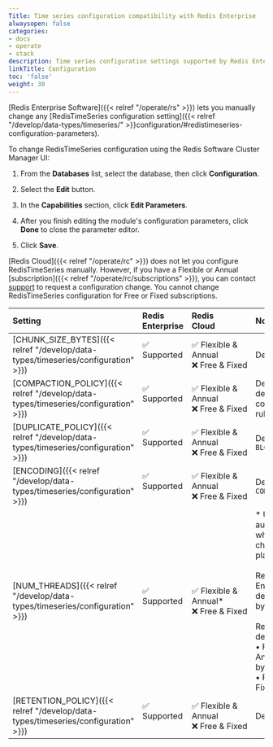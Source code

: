 ```yaml
---
Title: Time series configuration compatibility with Redis Enterprise
alwaysopen: false
categories:
- docs
- operate
- stack
description: Time series configuration settings supported by Redis Enterprise.
linkTitle: Configuration
toc: 'false'
weight: 30
---
```


[Redis Enterprise Software]({{< relref "/operate/rs" >}}) lets you manually change any [RedisTimeSeries configuration setting]({{< relref "/develop/data-types/timeseries/" >}}configuration/#redistimeseries-configuration-parameters).

To change RedisTimeSeries configuration using the Redis Software Cluster Manager UI:

  1. From the **Databases** list, select the database, then click **Configuration**.

  1. Select the **Edit** button.

  1. In the **Capabilities** section, click **Edit Parameters**.

  1. After you finish editing the module's configuration parameters, click **Done** to close the parameter editor.

  1. Click **Save**.

[Redis Cloud]({{< relref "/operate/rc" >}}) does not let you configure RedisTimeSeries manually. However, if you have a Flexible or Annual [subscription]({{< relref "/operate/rc/subscriptions" >}}), you can contact [support](https://redis.com/company/support/) to request a configuration change. You cannot change RedisTimeSeries configuration for Free or Fixed subscriptions.

| Setting | Redis<br />Enterprise | Redis<br />Cloud | Notes |
|:--------|:----------------------|:-----------------|:------|
| [CHUNK_SIZE_BYTES]({{< relref "/develop/data-types/timeseries/configuration" >}}) | <span title="Supported">&#x2705; Supported</span><br /><span><br /></span> | <span title="Supported">&#x2705; Flexible & Annual</span><br /><span title="Not supported"><nobr>&#x274c; Free & Fixed</nobr></span> | Default: `4096` |
| [COMPACTION_POLICY]({{< relref "/develop/data-types/timeseries/configuration" >}}) | <span title="Supported">&#x2705; Supported</span><br /><span><br /></span> | <span title="Supported">&#x2705; Flexible & Annual</span><br /><span title="Not supported"><nobr>&#x274c; Free & Fixed</nobr></span> | Default: No default compaction rules |
| [DUPLICATE_POLICY]({{< relref "/develop/data-types/timeseries/configuration" >}}) | <span title="Supported">&#x2705; Supported</span><br /><span><br /></span> | <span title="Supported">&#x2705; Flexible & Annual</span><br /><span title="Not supported"><nobr>&#x274c; Free & Fixed</nobr></span> | Default: `BLOCK` |
| [ENCODING]({{< relref "/develop/data-types/timeseries/configuration" >}}) | <span title="Supported">&#x2705; Supported</span><br /><span><br /></span> | <span title="Supported">&#x2705; Flexible & Annual</span><br /><span title="Not supported"><nobr>&#x274c; Free & Fixed</nobr></span> | Default: `COMPRESSED` |
| [NUM_THREADS]({{< relref "/develop/data-types/timeseries/configuration" >}}) | <span title="Supported">&#x2705; Supported</span><br /><span><br /></span> | <span title="Supported">&#x2705; Flexible & Annual\*</span><br /><span title="Not supported"><nobr>&#x274c; Free & Fixed</nobr></span> | \* Updates automatically when you change your plan.<br /><br />Redis Enterprise default: Set by plan<br /><br />Redis Cloud defaults:<br />• Flexible & Annual: Set by plan<br />• Free & Fixed: `1`<br /> |
| [RETENTION_POLICY]({{< relref "/develop/data-types/timeseries/configuration" >}}) | <span title="Supported">&#x2705; Supported</span><br /><span><br /></span> | <span title="Supported">&#x2705; Flexible & Annual</span><br /><span title="Not supported"><nobr>&#x274c; Free & Fixed</nobr></span> | Default: `0` |

